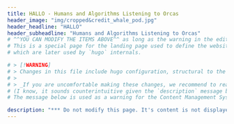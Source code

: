 ```yaml
---
title: HALLO - Humans and Algorithms Listening to Orcas
header_image: "img/cropped&credit_whale_pod.jpg"
header_headline: "HALLO"
header_subheadline: "Humans and Algorithms Listening to Orcas"
# ^^YOU CAN MODIFY THE ITEMS ABOVE^^ as long as the warning in the editing.md#config.toml is respected.
# This is a special page for the landing page used to define the website title, subtitle and the background image,
# which are later used by `hugo` internals.

# > [!WARNING]  
# > Changes in this file include hugo configuration, structural to the top bar, menus, dropdowns and navigation. Limit changes to those minimally necessary and to those about which you are absolutely certain. Changes to this configuration could break the website.
# > 
# > _If you are uncomfortable making these changes, we recommend to reach out to a repository maintainer or administrator._
# (I know, it sounds counterintuitive given the `description` message below. )
# The message below is used as a warning for the Content Management System

description: "*** Do not modify this page. It's content is not displayed and is necessary for internal purposes."
---
```

